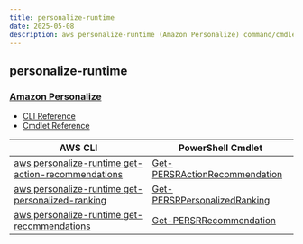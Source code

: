 ```yaml
---
title: personalize-runtime
date: 2025-05-08
description: aws personalize-runtime (Amazon Personalize) command/cmdlet list.
---
```


## personalize-runtime

### [Amazon Personalize](https://aws.amazon.com/personalize/)

* [CLI Reference](https://awscli.amazonaws.com/v2/documentation/api/latest/reference/personalize-runtime/index.html)
* [Cmdlet Reference](https://docs.aws.amazon.com/powershell/latest/reference/items/AWS_Personalize_Runtime_cmdlets.html)

|AWS CLI|PowerShell Cmdlet|
|----|----|
|[aws personalize-runtime get-action-recommendations](https://awscli.amazonaws.com/v2/documentation/api/latest/reference/personalize-runtime/get-action-recommendations.html)|[Get-PERSRActionRecommendation](https://docs.aws.amazon.com/powershell/latest/reference/items/Get-PERSRActionRecommendation.html)|
|[aws personalize-runtime get-personalized-ranking](https://awscli.amazonaws.com/v2/documentation/api/latest/reference/personalize-runtime/get-personalized-ranking.html)|[Get-PERSRPersonalizedRanking](https://docs.aws.amazon.com/powershell/latest/reference/items/Get-PERSRPersonalizedRanking.html)|
|[aws personalize-runtime get-recommendations](https://awscli.amazonaws.com/v2/documentation/api/latest/reference/personalize-runtime/get-recommendations.html)|[Get-PERSRRecommendation](https://docs.aws.amazon.com/powershell/latest/reference/items/Get-PERSRRecommendation.html)|

